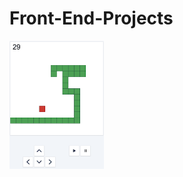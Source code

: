 # Front-End-Projects

<img src="https://github.com/PatrickAlexander1/Front-End-Projects/blob/main/game-image.png" width="30%">
